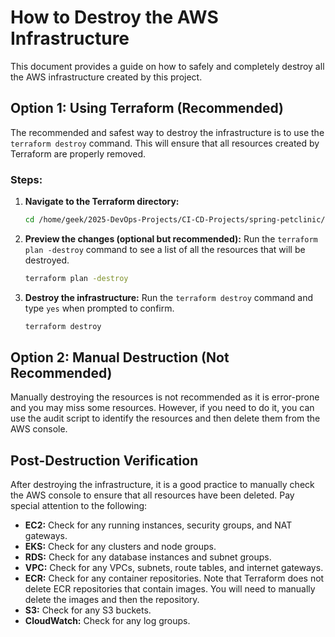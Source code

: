 # How to Destroy the AWS Infrastructure

This document provides a guide on how to safely and completely destroy all the AWS infrastructure created by this project.

## Option 1: Using Terraform (Recommended)

The recommended and safest way to destroy the infrastructure is to use the `terraform destroy` command. This will ensure that all resources created by Terraform are properly removed.

### Steps:

1.  **Navigate to the Terraform directory:**
    ```bash
    cd /home/geek/2025-DevOps-Projects/CI-CD-Projects/spring-petclinic/terraform
    ```

2.  **Preview the changes (optional but recommended):**
    Run the `terraform plan -destroy` command to see a list of all the resources that will be destroyed.
    ```bash
    terraform plan -destroy
    ```

3.  **Destroy the infrastructure:**
    Run the `terraform destroy` command and type `yes` when prompted to confirm.
    ```bash
    terraform destroy
    ```

## Option 2: Manual Destruction (Not Recommended)

Manually destroying the resources is not recommended as it is error-prone and you may miss some resources. However, if you need to do it, you can use the audit script to identify the resources and then delete them from the AWS console.

## Post-Destruction Verification

After destroying the infrastructure, it is a good practice to manually check the AWS console to ensure that all resources have been deleted. Pay special attention to the following:

*   **EC2:** Check for any running instances, security groups, and NAT gateways.
*   **EKS:** Check for any clusters and node groups.
*   **RDS:** Check for any database instances and subnet groups.
*   **VPC:** Check for any VPCs, subnets, route tables, and internet gateways.
*   **ECR:** Check for any container repositories. Note that Terraform does not delete ECR repositories that contain images. You will need to manually delete the images and then the repository.
*   **S3:** Check for any S3 buckets.
*   **CloudWatch:** Check for any log groups.
